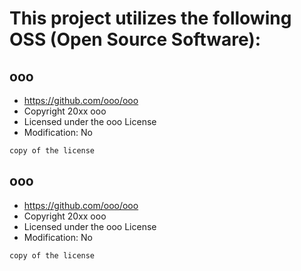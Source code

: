 # This project utilizes the following OSS (Open Source Software):

## ooo
- https://github.com/ooo/ooo
- Copyright 20xx ooo
- Licensed under the ooo License
- Modification: No

```
copy of the license 
```

## ooo
- https://github.com/ooo/ooo
- Copyright 20xx ooo
- Licensed under the ooo License
- Modification: No

```
copy of the license 
```
